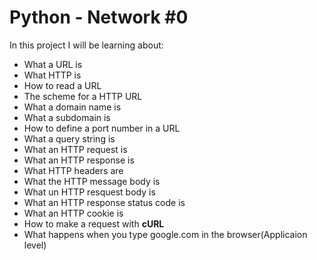 # Python - Network #0
In this project I will be learning about:
- What a URL is
- What HTTP is
- How to read a URL
- The scheme for a HTTP URL
- What a domain name is
- What a subdomain is
- How to define a port number in a URL
- What a query string is
- What an HTTP request is
- What an HTTP response is
- What HTTP headers are
- What the HTTP message body is
- What un HTTP resquest body is
- What an HTTP response status code is
- What an HTTP cookie is
- How to make a request with **cURL**
- What happens when you type google.com in the browser(Applicaion level)
